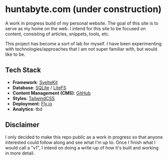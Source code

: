 # huntabyte.com (under construction)
A work in progress build of my personal website. The goal of this site is to serve as my home on the web. I intend for this site to be focused on content, consisting of articles, snippets, tools, etc.

This project has become a sort of lab for myself. I have been experimenting with technologies/approaches that I am not super familiar with, but would like to be.

## Tech Stack
- **Framework**: [SvelteKit](https://kit.svelte.dev)
- **Database**: [SQLite](https://sqlite.org) / [LiteFS](https://github.com/superfly/litefs)
- **Content Management (CMS)**: [GitHub](https://github.com/huntabyte/huntabyte.com/tree/main/content)
- **Styles**: [TailwindCSS](https://tailwindcss.com)
- **Deployment**: [Fly.io](https://fly.io)
- **Analytics**: tbd

## Disclaimer
I only decided to make this repo public as a work in progress so that anyone interested could follow along and see what I'm up to. Once I finish what I would call a "v1", I intend on doing a write-up of how it's built and working in more detail.